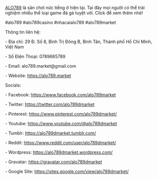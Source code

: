 <p><a href="https://alo789.market">ALO789</a> là sân chơi nức tiếng ở hiện tại. Tại đây mọi người có thể trải nghiệm nhiều thể loại game đá gà tuyệt vời. Click để xem thêm nhé!<p>
<p>#alo789 #alo789casino #nhacaialo789 #alo789market<p>
<p>Thông tin liên hệ:<p>
<p>- Địa chỉ: 29 Đ. Số 8, Bình Trị Đông B, Bình Tân, Thành phố Hồ Chí Minh, Việt Nam<p>
<p>- Số Điện Thoại: 0789665789<p>
<p>- Email: alo789.market@gmail.com<p>
<p>- Website: <a href="https://alo789.market">https://alo789.market</a><p>
<p>Socials:<p>
<p>- Facebook: <a href="https://www.facebook.com/alo789market">https://www.facebook.com/alo789market</a><p>
<p>- Twitter: <a href="https://twitter.com/alo789dmarket">https://twitter.com/alo789dmarket</a><p>
<p>- Pinterest: <a href="https://www.pinterest.com/alo789dmarket/">https://www.pinterest.com/alo789dmarket/</a><p>
<p>- Youtube: <a href="https://www.youtube.com/@alo789dmarket">https://www.youtube.com/@alo789dmarket</a><p>
<p>- Tumblr: <a href="https://alo789dmarket.tumblr.com/">https://alo789dmarket.tumblr.com/</a><p>
<p>- Reddit: <a href="https://www.reddit.com/user/alo789dmarket/">https://www.reddit.com/user/alo789dmarket/</a><p>
<p>- Wordpress: <a href="https://alo789dmarket.wordpress.com/">https://alo789dmarket.wordpress.com/</a><p>
<p>- Gravatar: <a href="https://gravatar.com/alo789dmarket">https://gravatar.com/alo789dmarket</a><p>
<p>- Google Site: <a href="https://sites.google.com/view/alo789dmarket/">https://sites.google.com/view/alo789dmarket/</a><p>